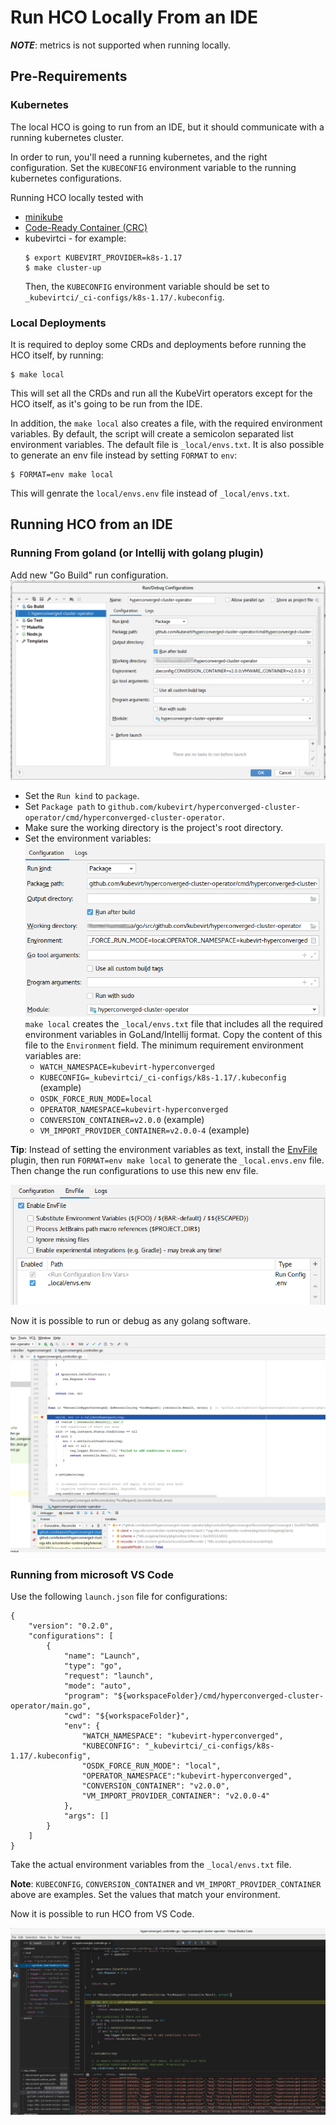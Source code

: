 # Run HCO Locally From an IDE
***NOTE***: metrics is not supported when running locally.
## Pre-Requirements
### Kubernetes
The local HCO is going to run from an IDE, but it should communicate with a running kubernetes cluster.

In order to run, you'll need a running kubernetes, and the right configuration. Set the `KUBECONFIG` environment variable 
to the running kubernetes configurations.

Running HCO locally tested with
* [minikube](https://kubernetes.io/docs/setup/learning-environment/minikube/)
* [Code-Ready Container (CRC)](https://github.com/code-ready/crc)
* kubevirtci - for example:
  ```shell script
  $ export KUBEVIRT_PROVIDER=k8s-1.17
  $ make cluster-up
  ```
  Then, the `KUBECONFIG` environment variable should be set to `_kubevirtci/_ci-configs/k8s-1.17/.kubeconfig`.

### Local Deployments
It is required to deploy some CRDs and deployments before running the HCO itself, by running:
```shell script
$ make local
```

This will set all the CRDs and run all the KubeVirt operators except for the HCO itself, as it's going to be run from the IDE.

In addition, the `make local` also creates a file, with the required environment variables. By default, the script will 
create a semicolon separated list environment variables. The default file is `_local/envs.txt`. It is also possible to 
generate an env file instead by setting `FORMAT` to `env`:
```shell script
$ FORMAT=env make local
``` 

This will genrate the `local/envs.env` file instead of `_local/envs.txt`.

## Running HCO from an IDE
### Running From goland (or Intellij with golang plugin)

Add new "Go Build" run configuration.
![](../images/run_local_from_goland.png)
* Set the `Run kind` to `package`.
* Set `Package path` to `github.com/kubevirt/hyperconverged-cluster-operator/cmd/hyperconverged-cluster-operator`.
* Make sure the working directory is the project's root directory.
* Set the environment variables:
![](../images/local_goland_env.png)
`make local` creates the `_local/envs.txt` file that includes all the required environment variables in GoLand/Intellij
format. Copy  the content of this file to the `Environment` field. The minimum requirement environment variables are:
  * `WATCH_NAMESPACE=kubevirt-hyperconverged`
  * `KUBECONFIG=_kubevirtci/_ci-configs/k8s-1.17/.kubeconfig` (example)
  * `OSDK_FORCE_RUN_MODE=local`
  * `OPERATOR_NAMESPACE=kubevirt-hyperconverged`
  * `CONVERSION_CONTAINER=v2.0.0` (example)
  * `VM_IMPORT_PROVIDER_CONTAINER=v2.0.0-4` (example)

**Tip**: Instead of setting the environment variables as text, install the [EnvFile](https://plugins.jetbrains.com/plugin/7861-envfile) 
plugin, then run `FORMAT=env make local` to generate the `_local.envs.env` file. Then change the run configurations to 
use this new env file.

![](../images/env_file.png)

Now it is possible to run or debug as any golang software.

![](../images/running_local_from_goland.png)
### Running from microsoft VS Code
Use the following `launch.json` file for configurations:
```json5
{
    "version": "0.2.0",
    "configurations": [
        {
            "name": "Launch",
            "type": "go",
            "request": "launch",
            "mode": "auto",
            "program": "${workspaceFolder}/cmd/hyperconverged-cluster-operator/main.go",
            "cwd": "${workspaceFolder}",
            "env": {
                "WATCH_NAMESPACE": "kubevirt-hyperconverged", 
                "KUBECONFIG": "_kubevirtci/_ci-configs/k8s-1.17/.kubeconfig",
                "OSDK_FORCE_RUN_MODE": "local",
                "OPERATOR_NAMESPACE":"kubevirt-hyperconverged",
                "CONVERSION_CONTAINER": "v2.0.0",
                "VM_IMPORT_PROVIDER_CONTAINER": "v2.0.0-4"
            },
            "args": []
        }
    ]
}
```
Take the actual environment variables from the `_local/envs.txt` file.

**Note**: `KUBECONFIG`, `CONVERSION_CONTAINER` and `VM_IMPORT_PROVIDER_CONTAINER` above are examples. Set the values that match your
environment.

Now it is possible to run HCO from VS Code.

![](../images/run_local_from_vscode.png)
 